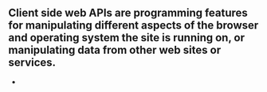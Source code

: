 Client side web APIs are programming features for manipulating different aspects of the browser and operating system the site is 
running on, or manipulating data from other web sites or services.
---
- []()
